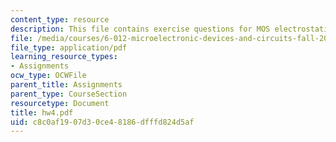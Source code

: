 ```yaml
---
content_type: resource
description: This file contains exercise questions for MOS electrostatics.
file: /media/courses/6-012-microelectronic-devices-and-circuits-fall-2005/c8c0af1907d30ce48186dfffd824d5af_hw4.pdf
file_type: application/pdf
learning_resource_types:
- Assignments
ocw_type: OCWFile
parent_title: Assignments
parent_type: CourseSection
resourcetype: Document
title: hw4.pdf
uid: c8c0af19-07d3-0ce4-8186-dfffd824d5af
---
```

